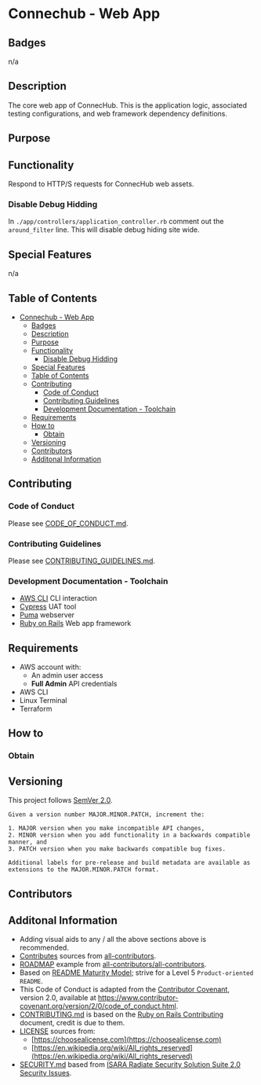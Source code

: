 # Connechub - Web App

## Badges

n/a

## Description

The core web app of ConnecHub. This is the application logic, associated testing configurations, and web framework dependency definitions.

## Purpose

## Functionality

Respond to HTTP/S requests for ConnecHub web assets.

### Disable Debug Hidding

In `./app/controllers/application_controller.rb` comment out the `around_filter` line. This will disable debug hiding site wide.

## Special Features

n/a

## Table of Contents

- [Connechub - Web App](#connechub---web-app)
  - [Badges](#badges)
  - [Description](#description)
  - [Purpose](#purpose)
  - [Functionality](#functionality)
    - [Disable Debug Hidding](#disable-debug-hidding)
  - [Special Features](#special-features)
  - [Table of Contents](#table-of-contents)
  - [Contributing](#contributing)
    - [Code of Conduct](#code-of-conduct)
    - [Contributing Guidelines](#contributing-guidelines)
    - [Development Documentation - Toolchain](#development-documentation---toolchain)
  - [Requirements](#requirements)
  - [How to](#how-to)
    - [Obtain](#obtain)
  - [Versioning](#versioning)
  - [Contributors](#contributors)
  - [Additonal Information](#additonal-information)

## Contributing

### Code of Conduct

Please see [CODE_OF_CONDUCT.md](./CODE_OF_CONDUCT.md).

### Contributing Guidelines

Please see [CONTRIBUTING_GUIDELINES.md](./CONTRIBUTING_GUIDELINES.md).

### Development Documentation - Toolchain

- [AWS CLI](https://aws.amazon.com) CLI interaction
- [Cypress](https://cypress.io) UAT tool
- [Puma](https://github.com/puma/puma) webserver
- [Ruby on Rails](https://rubyonrails.org) Web app framework

## Requirements

- AWS account with:
  - An admin user access
  - **Full Admin** API credentials
- AWS CLI
- Linux Terminal
- Terraform

## How to

### Obtain

## Versioning

This project follows [SemVer 2.0](https://semver.org/).

```quote
Given a version number MAJOR.MINOR.PATCH, increment the:

1. MAJOR version when you make incompatible API changes,
2. MINOR version when you add functionality in a backwards compatible manner, and
3. PATCH version when you make backwards compatible bug fixes.

Additional labels for pre-release and build metadata are available as extensions to the MAJOR.MINOR.PATCH format.
```

## Contributors

## Additonal Information

- Adding visual aids to any / all the above sections above is recommended.
- [Contributes](##Contributors) sources from [all-contributors](https://github.com/all-contributors/all-contributors).
- [ROADMAP](./ROADMAP.md) example from [all-contributors/all-contributors](https://github.com/all-contributors/all-contributors/blob/master/MAINTAINERS.md).
- Based on [README Maturity Model](https://github.com/LappleApple/feedmereadmes/blob/master/README-maturity-model.md); strive for a Level 5 `Product-oriented README`.
- This Code of Conduct is adapted from the [Contributor Covenant](https://www.contributor-covenant.org), version 2.0, available at https://www.contributor-covenant.org/version/2/0/code_of_conduct.html.
- [CONTRIBUTING.md](./CONTRIBUTING.md) is based on the [Ruby on Rails Contributing](https://github.com/rails/rails/blob/master/CONTRIBUTING.md) document, credit is due to them.
- [LICENSE](./LICENSE.md) sources from:
  - [https://choosealicense.com](https://choosealicense.com)
  - [https://en.wikipedia.org/wiki/All_rights_reserved](https://en.wikipedia.org/wiki/All_rights_reserved)
- [SECURITY.md](./SECURITY.md) based from [ISARA Radiate Security Solution Suite 2.0 Security Issues](https://github.com/isaracorp/Toolkit-Samples/edit/master/SECURITY.md).
